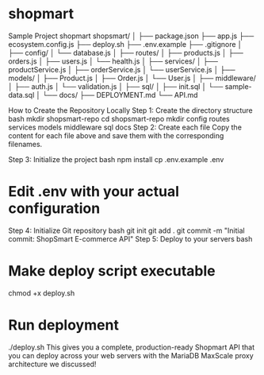 # shopmart
Sample Project shopmart
shopsmart/
│
├── package.json
├── app.js
├── ecosystem.config.js
├── deploy.sh
├── .env.example
├── .gitignore
│
├── config/
│   └── database.js
│
├── routes/
│   ├── products.js
│   ├── orders.js
│   ├── users.js
│   └── health.js
│
├── services/
│   ├── productService.js
│   ├── orderService.js
│   └── userService.js
│
├── models/
│   ├── Product.js
│   ├── Order.js
│   └── User.js
│
├── middleware/
│   ├── auth.js
│   └── validation.js
│
├── sql/
│   ├── init.sql
│   └── sample-data.sql
│
└── docs/
    ├── DEPLOYMENT.md
    └── API.md

How to Create the Repository Locally
Step 1: Create the directory structure
bash
mkdir shopsmart-repo
cd shopsmart-repo
mkdir config routes services models middleware sql docs
Step 2: Create each file
Copy the content for each file above and save them with the corresponding filenames.

Step 3: Initialize the project
bash
npm install
cp .env.example .env
# Edit .env with your actual configuration
Step 4: Initialize Git repository
bash
git init
git add .
git commit -m "Initial commit: ShopSmart E-commerce API"
Step 5: Deploy to your servers
bash
# Make deploy script executable
chmod +x deploy.sh

# Run deployment
./deploy.sh
This gives you a complete, production-ready Shopmart API that you can deploy across your web servers with the MariaDB MaxScale proxy architecture we discussed!

